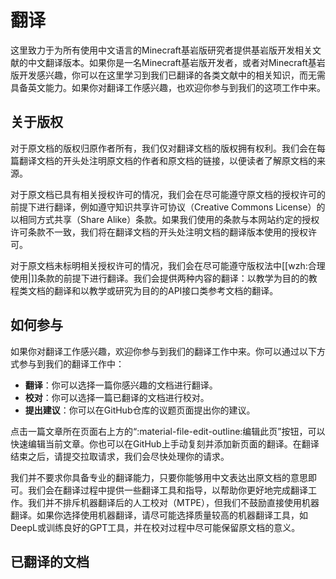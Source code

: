 # 翻译

这里致力于为所有使用中文语言的Minecraft基岩版研究者提供基岩版开发相关文献的中文翻译版本。如果你是一名Minecraft基岩版开发者，或者对Minecraft基岩版开发感兴趣，你可以在这里学习到我们已翻译的各类文献中的相关知识，而无需具备英文能力。如果你对翻译工作感兴趣，也欢迎你参与到我们的这项工作中来。

## 关于版权

对于原文档的版权归原作者所有，我们仅对翻译文档的版权拥有权利。我们会在每篇翻译文档的开头处注明原文档的作者和原文档的链接，以便读者了解原文档的来源。

对于原文档已具有相关授权许可的情况，我们会在尽可能遵守原文档的授权许可的前提下进行翻译，例如遵守知识共享许可协议（Creative Commons License）的以相同方式共享（Share Alike）条款。如果我们使用的条款与本网站约定的授权许可条款不一致，我们将在翻译文档的开头处注明文档的翻译版本使用的授权许可。

对于原文档未标明相关授权许可的情况，我们会在尽可能遵守版权法中[[wzh:合理使用|]]条款的前提下进行翻译。我们会提供两种内容的翻译：以教学为目的的教程类文档的翻译和以教学或研究为目的的API接口类参考文档的翻译。

## 如何参与

如果你对翻译工作感兴趣，欢迎你参与到我们的翻译工作中来。你可以通过以下方式参与到我们的翻译工作中：

- **翻译**：你可以选择一篇你感兴趣的文档进行翻译。
- **校对**：你可以选择一篇已翻译的文档进行校对。
- **提出建议**：你可以在GitHub仓库的议题页面提出你的建议。

点击一篇文章所在页面右上方的“:material-file-edit-outline:编辑此页”按钮，可以快速编辑当前文章。你也可以在GitHub上手动复刻并添加新页面的翻译。在翻译结束之后，请提交拉取请求，我们会尽快处理你的请求。

我们并不要求你具备专业的翻译能力，只要你能够用中文表达出原文档的意思即可。我们会在翻译过程中提供一些翻译工具和指导，以帮助你更好地完成翻译工作。我们并不排斥机器翻译后的人工校对（MTPE），但我们不鼓励直接使用机器翻译。如果你选择使用机器翻译，请尽可能选择质量较高的机器翻译工具，如DeepL或训练良好的GPT工具，并在校对过程中尽可能保留原文档的意义。

## 已翻译的文档


